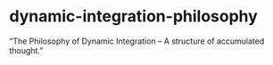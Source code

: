 # dynamic-integration-philosophy
“The Philosophy of Dynamic Integration – A structure of accumulated thought.”
